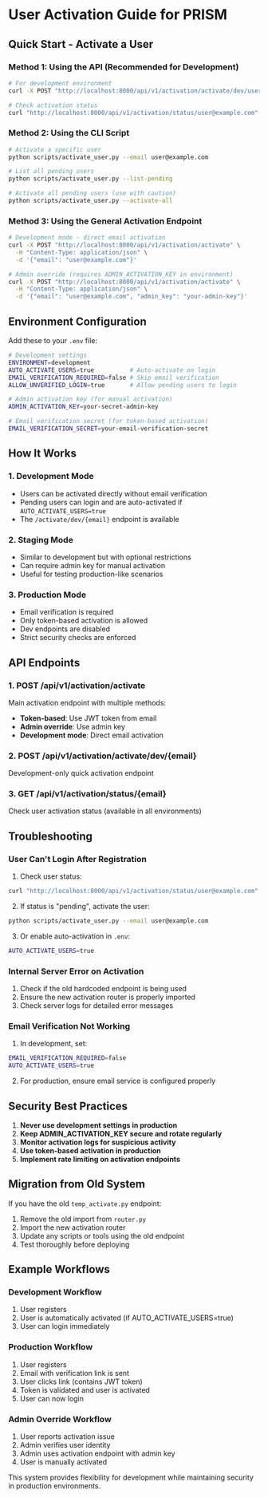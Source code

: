 # User Activation Guide for PRISM

## Quick Start - Activate a User

### Method 1: Using the API (Recommended for Development)

```bash
# For development environment
curl -X POST "http://localhost:8000/api/v1/activation/activate/dev/user@example.com"

# Check activation status
curl "http://localhost:8000/api/v1/activation/status/user@example.com"
```

### Method 2: Using the CLI Script

```bash
# Activate a specific user
python scripts/activate_user.py --email user@example.com

# List all pending users
python scripts/activate_user.py --list-pending

# Activate all pending users (use with caution)
python scripts/activate_user.py --activate-all
```

### Method 3: Using the General Activation Endpoint

```bash
# Development mode - direct email activation
curl -X POST "http://localhost:8000/api/v1/activation/activate" \
  -H "Content-Type: application/json" \
  -d '{"email": "user@example.com"}'

# Admin override (requires ADMIN_ACTIVATION_KEY in environment)
curl -X POST "http://localhost:8000/api/v1/activation/activate" \
  -H "Content-Type: application/json" \
  -d '{"email": "user@example.com", "admin_key": "your-admin-key"}'
```

## Environment Configuration

Add these to your `.env` file:

```bash
# Development settings
ENVIRONMENT=development
AUTO_ACTIVATE_USERS=true          # Auto-activate on login
EMAIL_VERIFICATION_REQUIRED=false # Skip email verification
ALLOW_UNVERIFIED_LOGIN=true       # Allow pending users to login

# Admin activation key (for manual activation)
ADMIN_ACTIVATION_KEY=your-secret-admin-key

# Email verification secret (for token-based activation)
EMAIL_VERIFICATION_SECRET=your-email-verification-secret
```

## How It Works

### 1. **Development Mode**
- Users can be activated directly without email verification
- Pending users can login and are auto-activated if `AUTO_ACTIVATE_USERS=true`
- The `/activate/dev/{email}` endpoint is available

### 2. **Staging Mode**
- Similar to development but with optional restrictions
- Can require admin key for manual activation
- Useful for testing production-like scenarios

### 3. **Production Mode**
- Email verification is required
- Only token-based activation is allowed
- Dev endpoints are disabled
- Strict security checks are enforced

## API Endpoints

### 1. **POST /api/v1/activation/activate**
Main activation endpoint with multiple methods:
- **Token-based**: Use JWT token from email
- **Admin override**: Use admin key
- **Development mode**: Direct email activation

### 2. **POST /api/v1/activation/activate/dev/{email}**
Development-only quick activation endpoint

### 3. **GET /api/v1/activation/status/{email}**
Check user activation status (available in all environments)

## Troubleshooting

### User Can't Login After Registration

1. Check user status:
```bash
curl "http://localhost:8000/api/v1/activation/status/user@example.com"
```

2. If status is "pending", activate the user:
```bash
python scripts/activate_user.py --email user@example.com
```

3. Or enable auto-activation in `.env`:
```bash
AUTO_ACTIVATE_USERS=true
```

### Internal Server Error on Activation

1. Check if the old hardcoded endpoint is being used
2. Ensure the new activation router is properly imported
3. Check server logs for detailed error messages

### Email Verification Not Working

1. In development, set:
```bash
EMAIL_VERIFICATION_REQUIRED=false
AUTO_ACTIVATE_USERS=true
```

2. For production, ensure email service is configured properly

## Security Best Practices

1. **Never use development settings in production**
2. **Keep ADMIN_ACTIVATION_KEY secure and rotate regularly**
3. **Monitor activation logs for suspicious activity**
4. **Use token-based activation in production**
5. **Implement rate limiting on activation endpoints**

## Migration from Old System

If you have the old `temp_activate.py` endpoint:

1. Remove the old import from `router.py`
2. Import the new activation router
3. Update any scripts or tools using the old endpoint
4. Test thoroughly before deploying

## Example Workflows

### Development Workflow
1. User registers
2. User is automatically activated (if AUTO_ACTIVATE_USERS=true)
3. User can login immediately

### Production Workflow
1. User registers
2. Email with verification link is sent
3. User clicks link (contains JWT token)
4. Token is validated and user is activated
5. User can now login

### Admin Override Workflow
1. User reports activation issue
2. Admin verifies user identity
3. Admin uses activation endpoint with admin key
4. User is manually activated

This system provides flexibility for development while maintaining security in production environments.